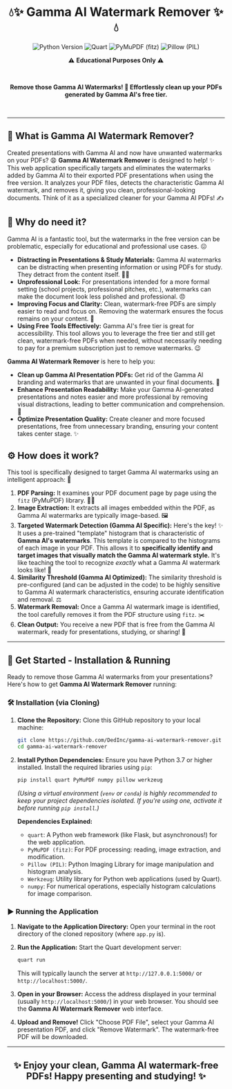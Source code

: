
# <div align="center"> 💧✨ Gamma AI Watermark Remover ✨💧 </div>
<div align="center">
  <img src="https://img.shields.io/badge/Python-3.7+-blue.svg?style=flat-square&logo=python&logoColor=white" alt="Python Version">
  <img src="https://img.shields.io/badge/Quart-0.18+-brightgreen.svg?style=flat-square&logo=python&logoColor=white" alt="Quart">
  <img src="https://img.shields.io/badge/fitz-1.18+-orange.svg?style=flat-square&logo=python&logoColor=white" alt="PyMuPDF (fitz)">
  <img src="https://img.shields.io/badge/PIL-9.0+-yellow.svg?style=flat-square&logo=python&logoColor=white" alt="Pillow (PIL)">
</div>
<div align="center">
  <p> ⚠️ <b>Educational Purposes Only</b> ⚠️ </p>
</div>

<br/>

<p align="center">
  <b>Remove those Gamma AI Watermarks! 🚀 Effortlessly clean up your PDFs generated by Gamma AI's free tier.</b>
</p>

<br/>

---

## 🌟 What is Gamma AI Watermark Remover?

Created presentations with Gamma AI and now have unwanted watermarks on your PDFs? 😩 **Gamma AI Watermark Remover** is designed to help! ✨ This web application specifically targets and eliminates the watermarks added by Gamma AI to their exported PDF presentations when using the free version.  It analyzes your PDF files, detects the characteristic Gamma AI watermark, and removes it, giving you clean, professional-looking documents. Think of it as a specialized cleaner for your Gamma AI PDFs! ✍️

## 🤔 Why do need it?

Gamma AI is a fantastic tool, but the watermarks in the free version can be problematic, especially for educational and professional use cases. 😖

* **Distracting in Presentations & Study Materials:** Gamma AI watermarks can be distracting when presenting information or using PDFs for study. They detract from the content itself. 🙅‍♀️
* **Unprofessional Look:** For presentations intended for a more formal setting (school projects, professional pitches, etc.), watermarks can make the document look less polished and professional. 😠
* **Improving Focus and Clarity:** Clean, watermark-free PDFs are simply easier to read and focus on. Removing the watermark ensures the focus remains on your content. 🙌
* **Using Free Tools Effectively:**  Gamma AI's free tier is great for accessibility. This tool allows you to leverage the free tier and still get clean, watermark-free PDFs when needed, without necessarily needing to pay for a premium subscription just to remove watermarks. 😉

**Gamma AI Watermark Remover** is here to help you:

* **Clean up Gamma AI Presentation PDFs:**  Get rid of the Gamma AI branding and watermarks that are unwanted in your final documents. 🧹
* **Enhance Presentation Readability:** Make your Gamma AI-generated presentations and notes easier and more professional by removing visual distractions, leading to better communication and comprehension. 👀
* **Optimize Presentation Quality:** Create cleaner and more focused presentations, free from unnecessary branding, ensuring your content takes center stage. ✨

## ⚙️ How does it work?

This tool is specifically designed to target Gamma AI watermarks using an intelligent approach: 🧠

1. **PDF Parsing:** It examines your PDF document page by page using the `fitz` (PyMuPDF) library. 🕵️‍♀️
2. **Image Extraction:** It extracts all images embedded within the PDF, as Gamma AI watermarks are typically image-based. 🖼️
3. **Targeted Watermark Detection (Gamma AI Specific):**  Here's the key! ✨ It uses a pre-trained "template" histogram that is characteristic of **Gamma AI's watermarks**. This template is compared to the histograms of each image in your PDF. This allows it to **specifically identify and target images that visually match the Gamma AI watermark style.**  It's like teaching the tool to recognize *exactly* what a Gamma AI watermark looks like! 🤖
4. **Similarity Threshold (Gamma AI Optimized):** The similarity threshold is pre-configured (and can be adjusted in the code) to be highly sensitive to Gamma AI watermark characteristics, ensuring accurate identification and removal. ⚖️
5. **Watermark Removal:** Once a Gamma AI watermark image is identified, the tool carefully removes it from the PDF structure using `fitz`. ✂️
6. **Clean Output:**  You receive a new PDF that is free from the Gamma AI watermark, ready for presentations, studying, or sharing! 🎉

---

## 🚀 Get Started - Installation & Running

Ready to remove those Gamma AI watermarks from your presentations? Here's how to get **Gamma AI Watermark Remover** running:

### 🛠️ Installation (via Cloning)

1. **Clone the Repository:**  Clone this GitHub repository to your local machine:

   ```bash
   git clone https://github.com/DedInc/gamma-ai-watermark-remover.git
   cd gamma-ai-watermark-remover
   ```

2. **Install Python Dependencies:** Ensure you have Python 3.7 or higher installed. Install the required libraries using `pip`:

   ```bash
   pip install quart PyMuPDF numpy pillow werkzeug
   ```
   *(Using a virtual environment (`venv` or `conda`) is highly recommended to keep your project dependencies isolated. If you're using one, activate it before running `pip install`.)*

   **Dependencies Explained:**
   * `quart`:  A Python web framework (like Flask, but asynchronous!) for the web application.
   * `PyMuPDF (fitz)`:  For PDF processing: reading, image extraction, and modification.
   * `Pillow (PIL)`:  Python Imaging Library for image manipulation and histogram analysis.
   * `Werkzeug`:  Utility library for Python web applications (used by Quart).
   * `numpy`:  For numerical operations, especially histogram calculations for image comparison.

### ▶️ Running the Application

1. **Navigate to the Application Directory:** Open your terminal in the root directory of the cloned repository (where `app.py` is).

2. **Run the Application:** Start the Quart development server:

   ```bash
   quart run
   ```

   This will typically launch the server at `http://127.0.0.1:5000/` or `http://localhost:5000/`.

3. **Open in your Browser:** Access the address displayed in your terminal (usually `http://localhost:5000/`) in your web browser. You should see the **Gamma AI Watermark Remover** web interface.

4. **Upload and Remove!**  Click "Choose PDF File", select your Gamma AI presentation PDF, and click "Remove Watermark".  The watermark-free PDF will be downloaded.

---

## <div align="center"> ✨ Enjoy your clean, Gamma AI watermark-free PDFs! Happy presenting and studying! ✨ </div>
